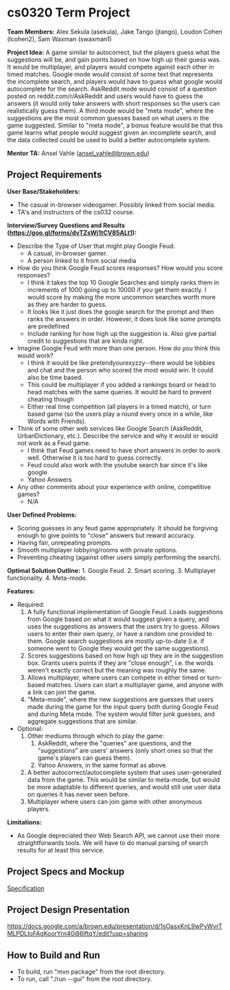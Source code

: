 # cs0320 Term Project

**Team Members:** Alex Sekula (asekula), Jake Tango (jtango), Loudon Cohen (lcohen2), Sam Waxman (swaxman1)

**Project Idea:**
	A game similar to autocorrect, but the players guess what the suggestions will be, and gain points based on how high up their guess was. It would be multiplayer, and players would compete against each other in timed matches. Google mode would consist of some text that represents the incomplete search, and players would have to guess what google would autocomplete for the search. AskReddit mode would consist of a question posted on reddit.com/r/AskReddit and users would have to guess the answers (it would only take answers with short responses so the users can realistically guess them). A third mode would be "meta mode", where the suggestions are the most common guesses based on what users in the game suggested. Similar to "meta mode", a bonus feature would be that this game learns what people would suggest given an incomplete search, and the data collected could be used to build a better autocomplete system.

**Mentor TA:** Ansel Vahle (ansel_vahle@brown.edu)

## Project Requirements

**User Base/Stakeholders:**
- The casual in-browser videogamer. Possibly linked from social media.
- TA's and instructors of the cs032 course.

**Interview/Survey Questions and Results (https://goo.gl/forms/dvTZsWj1tCV85ALt1):**
* Describe the Type of User that might play Google Feud.
	- A casual, in-browser gamer.
	- A person linked to it from social media
* How do you think Google Feud scores responses? How would you score responses?
	- I think it takes the top 10 Google Searches and simply ranks them in increments of 1000 going up to 10000 if you get them exactly. I would score by making the more uncommon searches worth more as they are harder to guess.
	- It looks like it just does the google search for the prompt and then ranks the answers in order. However, it does look like some prompts are predefined
	- Include ranking for how high up the suggestion is. Also give partial credit to suggestions that are kinda right.
* Imagine Google Feud with more than one person. How do you think this would work?
	- I think it would be like pretendyourexyzzy--there would be lobbies and chat and the person who scored the most would win. It could also be time based.
	- This could be multiplayer if you added a rankings board or head to head matches with the same queries. It would be hard to prevent cheating though
	- Either real time competition (all players in a timed match), or turn based game (so the users play a round every once in a while, like Words with Friends).
* Think of some other web services like Google Search (AskReddit, UrbanDictionary, etc.). Describe the service and why it would or would not work as a Feud game.
	- I think that Feud games need to have short answers in order to work well. Otherwise it is too hard to guess correctly.
	- Feud could also work with the youtube search bar since it's like google
	- Yahoo Answers
* Any other comments about your experience with online, competitive games?
	- N/A

**User Defined Problems:**
- Scoring guesses in any feud game appropriately. It should be forgiving enough to give points to "close" answers but reward accuracy.
- Having fair, unrepeating prompts.
- Smooth multiplayer lobbying/rooms with private options.
- Preventing cheating (against other users simply performing the search).

**Optimal Solution Outline:**
	1. Google Feud.
	2. Smart scoring.
	3. Multiplayer functionality.
	4. Meta-mode.

**Features:**
* Required:
	1. A fully functional implementation of Google Feud. Loads suggestions from Google based on what it would suggest given a query, and uses the suggestions as answers that the users try to guess. Allows users to enter their own query, or have a random one provided to them. Google search suggestions are mostly up-to-date (i.e. if someone went to Google they would get the same suggestions).		
	2. Scores suggestions based on how high up they are in the suggestion box. Grants users points if they are "close enough", i.e. the words weren't exactly correct but the meaning was roughly the same.
	3. Allows multiplayer, where users can compete in either timed or turn-based matches. Users can start a multiplayer game, and anyone with a link can join the game.
	4. "Meta-mode", where the new suggestions are guesses that users made during the game for the input query both during Google Feud and during Meta mode. The system would filter junk guesses, and aggregate suggestions that are similar.
* Optional:
	1. Other mediums through which to play the game:
		1. AskReddit, where the "queries" are questions, and the "suggestions" are users' answers (only short ones so that the game's players can guess them).
		2. Yahoo Answers, in the same format as above.
	2. A better autocorrect/autocomplete system that uses user-generated data from the game. This would be similar to meta-mode, but would be more adaptable to different queries, and would still use user data on queries it has never seen before.
	3. Multiplayer where users can join game with other anonymous players.

**Limitations:**
- As Google depreciated their Web Search API, we cannot use their more straightforwards tools. We will have to do manual parsing of search results for at least this service.

## Project Specs and Mockup
<a href = docs/specification.md>Specification</a>

## Project Design Presentation
https://docs.google.com/a/brown.edu/presentation/d/1sOasxKnL9wPyWvrTMLPDLIoFAgKoorYrn40i86lftqY/edit?usp=sharing

## How to Build and Run
 - To build, run "mvn package" from the root directory.
 - To run, call "./run --gui" from the root directory.

